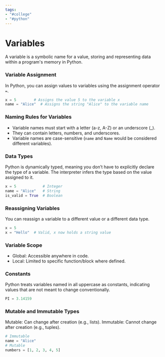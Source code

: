 ```yaml
---
tags:
- "#college"
- "#python"
---
```


# Variables
A variable is a symbolic name for a value, storing and representing data within a program's memory in Python.

### Variable Assignment
In Python, you can assign values to variables using the assignment operator `=`.

```python
x = 5        # Assigns the value 5 to the variable x
name = "Alice"  # Assigns the string "Alice" to the variable name
```

### Naming Rules for Variables
- Variable names must start with a letter (a-z, A-Z) or an underscore (_).
- They can contain letters, numbers, and underscores.
- Variable names are case-sensitive (`name` and `Name` would be considered different variables).

### Data Types
Python is dynamically typed, meaning you don’t have to explicitly declare the type of a variable. The interpreter infers the type based on the value assigned to it.

```python
x = 5            # Integer
name = "Alice"   # String
is_valid = True  # Boolean
```

### Reassigning Variables
You can reassign a variable to a different value or a different data type.

```python
x = 5
x = "Hello"  # Valid, x now holds a string value
```

### Variable Scope
- Global: Accessible anywhere in code.
- Local: Limited to specific function/block where defined.

### Constants
Python treats variables named in all uppercase as constants, indicating values that are not meant to change conventionally.

```python
PI = 3.14159
```

### Mutable and Immutable Types
Mutable: Can change after creation (e.g., lists).
Immutable: Cannot change after creation (e.g., tuples).

```python
# Immutable
name = "Alice"
# Mutable
numbers = [1, 2, 3, 4, 5]
```
